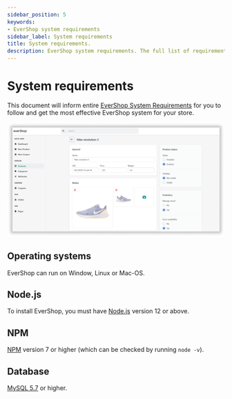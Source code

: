 ```yaml
---
sidebar_position: 5
keywords:
- EverShop system requirements
sidebar_label: System requirements
title: System requirements.
description: EverShop system requirements. The full list of requirements that you need to check your system before installing EverShop.
---
```


# System requirements

This document will inform entire [EverShop System Requirements](/docs/development/getting-started/system-requirements) for you to follow and get the most effective EverShop system for your store.

![Docs Version Dropdown](./img/backend.png)
## Operating systems​

EverShop can run on Window, Linux or Mac-OS.
## Node.js

To install EverShop, you must have [Node.js](https://nodejs.org/en/) version 12 or above.

## NPM

[NPM](https://www.npmjs.com/) version 7 or higher (which can be checked by running `node -v`).

## Database

[MySQL 5.7](https://www.mysql.com/) or higher.
